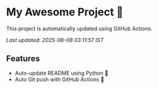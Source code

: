 # My Awesome Project 🚀

This project is automatically updated using GitHub Actions.

_Last updated: 2025-08-08 03:11:57 IST_

## Features
- Auto-update README using Python 🐍
- Auto Git push with GitHub Actions 🤖
